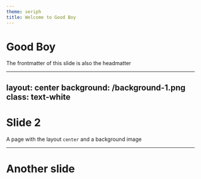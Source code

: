 ```yaml
---
theme: seriph
title: Welcome to Good Boy
---
```


# Good Boy

The frontmatter of this slide is also the headmatter

---
layout: center
background: /background-1.png
class: text-white
---

# Slide 2

A page with the layout `center` and a background image

---
 
# Another slide